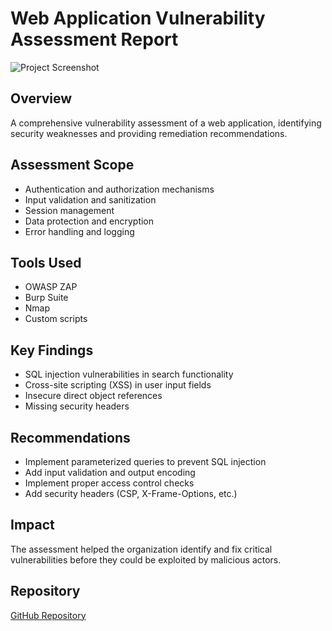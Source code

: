 # Web Application Vulnerability Assessment Report

![Project Screenshot](../images/project2.png)

## Overview
A comprehensive vulnerability assessment of a web application, identifying security weaknesses and providing remediation recommendations.

## Assessment Scope
- Authentication and authorization mechanisms
- Input validation and sanitization
- Session management
- Data protection and encryption
- Error handling and logging

## Tools Used
- OWASP ZAP
- Burp Suite
- Nmap
- Custom scripts

## Key Findings
- SQL injection vulnerabilities in search functionality
- Cross-site scripting (XSS) in user input fields
- Insecure direct object references
- Missing security headers

## Recommendations
- Implement parameterized queries to prevent SQL injection
- Add input validation and output encoding
- Implement proper access control checks
- Add security headers (CSP, X-Frame-Options, etc.)

## Impact
The assessment helped the organization identify and fix critical vulnerabilities before they could be exploited by malicious actors.

## Repository
[GitHub Repository](https://github.com/Duncan-Maganga/FUTURE_CS_001)